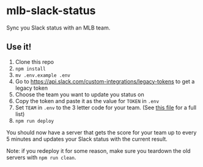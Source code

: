 # mlb-slack-status

Sync you Slack status with an MLB team.


## Use it!

1. Clone this repo
1. `npm install`
1. `mv .env.example .env`
1. Go to https://api.slack.com/custom-integrations/legacy-tokens to get a legacy token
1. Choose the team you want to update you status on
1. Copy the token and paste it as the value for `TOKEN` in `.env`
1. Set `TEAM` in `.env` to the 3 letter code for your team. (See [this file](./lib/teams) for a full list)
1. `npm run deploy`

You should now have a server that gets the score for your team up to every 5 minutes and updates your Slack status with the current result.

Note: if you redeploy it for some reason, make sure you teardown the old servers with `npm run clean`.
